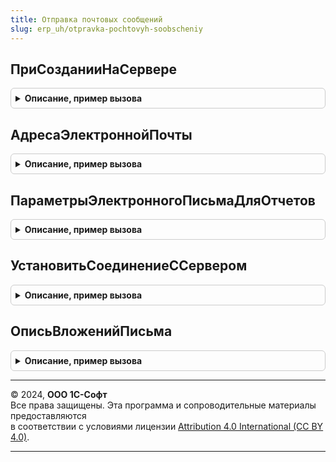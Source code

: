 ```yaml
---
title: Отправка почтовых сообщений
slug: erp_uh/otpravka-pochtovyh-soobscheniy
---
```



## ПриСозданииНаСервере
<details style="margin: 1em 0; padding: 0.5em; border: 1px solid #ccc; border-radius: 6px;">

<summary style="font-weight: bold; cursor: pointer;">Описание, пример вызова</summary>

```bsl

// Устанавливает видимость команды отправки по электронной почте на форме.
//
// Параметры:
//   Форма - ФормаКлиентскогоПриложения - форма, в которой необходимо настроить видимость команды.
//
Процедура ПриСозданииНаСервере(Форма) Экспорт
```

Пример вызова
```bsl
ОтправкаПочтовыхСообщений.ПриСозданииНаСервере(Форма) 
```
</details>

## АдресаЭлектроннойПочты
<details style="margin: 1em 0; padding: 0.5em; border: 1px solid #ccc; border-radius: 6px;">

<summary style="font-weight: bold; cursor: pointer;">Описание, пример вызова</summary>

```bsl

// Возвращает адреса электронной почты из контактной информации контрагента и его контактных лиц.
//
// Параметры:
//  Контрагент - СправочникСсылка.Контрагенты - ссылка на контрагента.
//
// Возвращаемое значение:
//  Массив - содержит структуры с адресом электронной почты и владельцем контактной информации.
//           Состав ключей структуры см. НовыеПараметрыПолучателя().
//
Функция АдресаЭлектроннойПочты(Контрагент) Экспорт
```

Пример вызова
```bsl
Результат = ОтправкаПочтовыхСообщений.АдресаЭлектроннойПочты(Контрагент) 
```
</details>

## ПараметрыЭлектронногоПисьмаДляОтчетов
<details style="margin: 1em 0; padding: 0.5em; border: 1px solid #ccc; border-radius: 6px;">

<summary style="font-weight: bold; cursor: pointer;">Описание, пример вызова</summary>

```bsl

// Формирует структуру параметров электронного письма для отправки отчета.
//
// Параметры:
//  ПараметрыОтчета - Структура - см.ОтправкаПочтовыхСообщенийКлиент.ОтправитьОтчет.
//  ДополнительныеПараметры - Структура - см.ОтправкаПочтовыхСообщенийКлиент.ОтправитьОтчет.
//
// Возвращаемое значение:
//  Структура - Структура параметров для передачи в функцию РаботаСПочтовымиСообщениямиКлиент.СоздатьНовоеПисьмо.
//
Функция ПараметрыЭлектронногоПисьмаДляОтчетов(ПараметрыОтчета, ДополнительныеПараметры = Неопределено) Экспорт
```

Пример вызова
```bsl
Результат = ОтправкаПочтовыхСообщений.ПараметрыЭлектронногоПисьмаДляОтчетов(ПараметрыОтчета, ДополнительныеПараметры);
```
</details>

## УстановитьСоединениеССервером
<details style="margin: 1em 0; padding: 0.5em; border: 1px solid #ccc; border-radius: 6px;">

<summary style="font-weight: bold; cursor: pointer;">Описание, пример вызова</summary>

```bsl

// Устанавливает соединение с сервером электронной почты.
//
// Параметры:
//  УчетнаяЗапись - СправочникСсылка.УчетныеЗаписиЭлектроннойПочты - учетная запись для соединения.
//  ДляПолучения - Булево - Если Истина, то соединение может быть использовано для загрузки почтовых сообщений.
//  Протокол - ПротоколИнтернетПочты - Протокол используемый для загрузки почтовых сообщений. По умолчанию - POP3.
//
// Возвращаемое значение:
//  ИнтернетПочта - если с сервером удалось установить соединение.
//  Неопределено - если при установки соединения возникло исключение.
//
Функция УстановитьСоединениеССервером(УчетнаяЗапись, ДляПолучения = Ложь, Протокол = Неопределено) Экспорт
```

Пример вызова
```bsl
Результат = ОтправкаПочтовыхСообщений.УстановитьСоединениеССервером(УчетнаяЗапись, ДляПолучения, Протокол);
```
</details>

## ОписьВложенийПисьма
<details style="margin: 1em 0; padding: 0.5em; border: 1px solid #ccc; border-radius: 6px;">

<summary style="font-weight: bold; cursor: pointer;">Описание, пример вызова</summary>

```bsl

// Подготавливает опись переданных файлов в формате HTML.
//
// Параметры:
//  Вложения - СписокЗначений, Структура, Соответствие - коллекция файлов. Для списка значений как наименование файла
//              в описи используется Представление. Для структуры или соответствия Ключ.
//
// Возвращаемое значение:
//
//  Строка - описание переданных файлов в формате HTML.
//
Функция ОписьВложенийПисьма(Вложения) Экспорт
```

Пример вызова
```bsl
Результат = ОтправкаПочтовыхСообщений.ОписьВложенийПисьма(Вложения) 
```
</details>

---

© 2024, **ООО 1С-Софт**  
Все права защищены. Эта программа и сопроводительные материалы предоставляются  
в соответствии с условиями лицензии [Attribution 4.0 International (CC BY 4.0)](https://creativecommons.org/licenses/by/4.0/legalcode).

---
